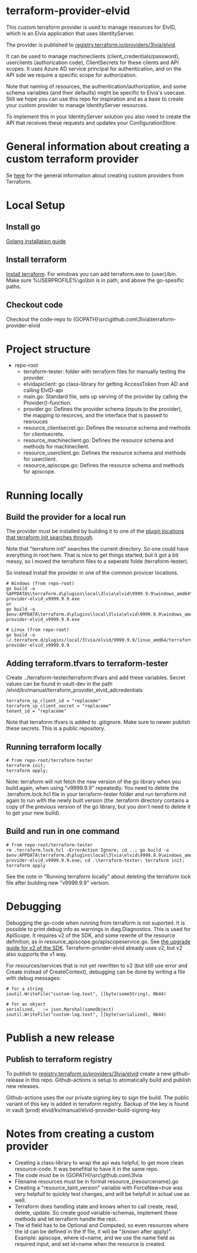 # terraform-provider-elvid

This custom terraform provider is used to manage resources for ElvID, which is an Elvia application that uses IdentityServer.

The provider is published to [registry.terraform.io/providers/3lvia/elvid](https://registry.terraform.io/providers/3lvia/elvid/latest).

It can be used to manage machineclients (client_credentials/password), userclients (authorication code), ClientSecrets for these clients and API scopes.
It uses Azure AD service principal for authentication, and on the API side we require a specific scope for authorization.

Note that naming of resources, the authentication/authorization, and some schema variables (and their defaults) might be  specific to Elvia's usecase.
Still we hope you can use this repo for inspiration and as a base to create your custom provider to manage IdentityServer resources.

To implement this in your IdentityServer solution you also need to create the API that receives these requests and updates your ConfigurationStore.

# General information about creating a custom terraform provider

Se [here](https://learn.hashicorp.com/collections/terraform/providers) for the general information about creating custom providers from Terraform.

# Local Setup
## Install go
[Golang installation guide](https://golang.org/doc/install)

## Install terraform
[Install terraform](https://learn.hashicorp.com/terraform/getting-started/install.html). For windows you can add terraform.exe to {user}/bin. Make sure %USERPROFILE%\go\bin is in path, and above the go-spesific paths.

## Checkout code
Checkout the code-repo to {GOPATH}\src\github.com\3lvia\terraform-provider-elvid

# Project structure
* repo-root
  * terraform-tester: folder with terraform files for manually testing the provider.
  * elvidapiclient: go class-library for getting AccessToken from AD and calling ElvID-api
  * main.go: Standard file, sets up serving of the provider by calling the Provider()-function.
  * provider.go: Defines the provider schema (inputs to the provider), the mapping to resorces, and the interface that is passed to resrouces
  * resource_clientsecret.go: Defines the resource schema and methods for clientsecrets.
  * resource_machineclient.go: Defines the resource schema and methods for machineclient.
  * resource_userclient.go: Defines the resource schema and methods for userclient.
  * resource_apiscope.go: Defines the resource schema and methods for apiscope.

# Running locally

## Build the provider for a local run
The provider must be installed by building it to one of the [plugin locations that terraform init searches through](https://www.terraform.io/docs/extend/how-terraform-works.html#plugin-locations).

Note that "terraform init" searches the current directory. So one could have everything in root here. 
That is nice to get things started, but it got a bit messy, so I moved the terraform files to a seperate folde (terraform-tester).

So instead install the provider in one of the common provicer locations.  
```console
# Windows (from repo-root)
go build -o %APPDATA%\terraform.d\plugins\local\3lvia\elvid\9999.9.9\windows_amd64\terraform-provider-elvid_v9999.9.9.exe
or
go build -o $env:APPDATA\terraform.d\plugins\local\3lvia\elvid\9999.9.9\windows_amd64\terraform-provider-elvid_v9999.9.9.exe

# Linux (from repo-root)
go build -o ~/.terraform.d/plugins/local/3lvia/elvid/9999.9.9/linux_amd64/terraform-provider-elvid_v9999.9.9
```

## Adding terraform.tfvars to terraform-tester
Create ../terraform-tester/terraform.tfvars and add these variables.
Secret values can be found in vault-dev in the path /elvid/kv/manual/terraform_provider_elvid_adcredentials

```
terraform_sp_client_id = "replaceme"
terraform_sp_client_secret = "replaceme"
tenant_id = "replaceme"
```

Note that terraform.tfvars is added to .gitignore. Make sure to newer publish these secrets. This is a public repository.

## Running terraform locally

```console
# from repo-root/terraform-tester
terraform init;
terraform apply;
```
Note: terraform will not fetch the new version of the go library when you build again, when using "v9999.9.9" repeatedly. You need to delete the .terraform.lock.hcl file in your terraform-tester folder and run terraform init again to run with the newly built version (the .terraform directory contains a copy of the previous version of the go library, but you don't need to delete it to get your new build).

## Build and run in one command
```console
# from repo-root/terraform-tester
rm .terraform.lock.hcl -ErrorAction Ignore; cd ..; go build -o $env:APPDATA\terraform.d\plugins\local\3lvia\elvid\9999.9.9\windows_amd64\terraform-provider-elvid_v9999.9.9.exe; cd .\terraform-tester; terraform init; terraform apply
```
See the note in "Running terraform locally" about deleting the terraform lock file after building new "v9999.9.9" version.

# Debugging
Debugging the go-code when running from terraform is not suported. It is possible to print debug info as warnings in diag.Diagnostics. This is used for ApiScope. It requires v2 of the SDK, and some rewrite of the resource definition, as in resource_apiscope.go/apiscopeservice.go. See [the upgrade guide for v2 of the SDK](https://www.terraform.io/docs/extend/guides/v2-upgrade-guide.html). Terraform-privider-elvid already uses v2, but v2 also supports the v1 way.

For resources/services that is not yet rewritten to v2 (but still use error and Create instead of CreateContext), debugging can be done by writing a file with debug messages:

```
# for a string 
ioutil.WriteFile("custom-log.text", []byte(someString), 0644)

# for an object
serialized, _ := json.Marshal(someObject)
ioutil.WriteFile("custom-log.text", []byte(serialized), 0644)
```
# Publish a new release
## Publish to terraform registry
To publish to [registry.terraform.io/providers/3lvia/elvid](https://registry.terraform.io/providers/3lvia/elvid/latest) create a new github-release in this repo. 
Github-actions is setup to atomatically build and publish new releases. 

Github-actions uses the our private signing key to sign the build. The public variant of this key is added in terraform registry.
Backup of the key is found in vault (prod) elvid/kv/manual/elvid-provider-build-signing-key

# Notes from creating a custom provider
* Creating a class-library to wrap the api was helpful, to get more clean resource-code. It was benefitial to have it in the same repo. 
* The code must be in {GOPATH}\src\github.com\3lvia
* Filename resources must be in format resource_{resourcename}.go
* Creating a "resource_taint_version" variable with ForceNew=true was very helpfull to quickly test changes, and will be helpfull in actual use as well. 
* Terraform does handling state and knows when to call create, read, delete, update. So create good variable-schemas, implement these methods and let terraform handle the rest.
* The id field has to be Optional and Computed, so even resources where the id can be defined in the tf file, it will be "(known after apply)". Example: apiscope, where id=name, and we use the name field as required input, and set id=name when the resource is created.
